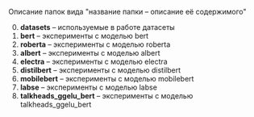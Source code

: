 Описание папок вида "название папки – 
описание её содержимого"


0) **datasets** – используемые в работе датасеты
1) **bert** – эксперименты с моделью bert
2) **roberta** – эксперименты с моделью roberta
3) **albert** – эксперименты с моделью albert
4) **electra** – эксперименты с моделью electra
5) **distilbert** – эксперименты с моделью distilbert
6) **mobilebert** – эксперименты с моделью mobilebert
7) **labse** – эксперименты с моделью labse
8) **talkheads_ggelu_bert** – эксперименты с моделью talkheads_ggelu_bert


